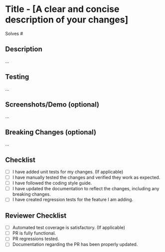 <!--
Instructions:
 - Fill out the sections below, replace the triple dots "..." with information about your pull request
 - Use the 'preview' function above this text box to verify formatting before submitting
 - Complete the checklist but skip any if not applicable or not necessary
-->

# Title - [A clear and concise description of your changes]
<!-- 
Examples
  docs: Update README documentation
  fix: Fix config screen error
  feat: Integrate login screen 
For more details see `docs/commit-message.md#Documentation`
-->

<!-- Complete below the issue number, if relevant, that this PR closes -->
Solves #

## Description
<!-- 
- Briefly explain the purpose of this pull request.
- What problem does it solve or what functionality does it add?
- Are there any specific user stories or issues addressed by this PR? 
-->
...

## Testing
<!-- 
- Describe the testing procedures you followed to verify your changes.
- Did you write unit tests? Did you manually test the changes?
 -->
 ...

## Screenshots/Demo (optional)
<!-- 
- Screenshots here
- Video Demo here
 -->
 ...

## Breaking Changes (optional)
<!-- 
- If your changes introduce any breaking changes to the API or functionality, clearly list them here.
- Explain the rationale behind these breaking changes and how users should migrate their code.
 -->
 ...

## Checklist

- [ ] I have added unit tests for my changes. (If applicable)
- [ ] I have manually tested the changes and verified they work as expected.
- [ ] I have followed the coding style guide.
- [ ] I have updated the documentation to reflect the changes, including any breaking changes.
- [ ] I have created regression tests for the feature I am adding.

## Reviewer Checklist

- [ ] Automated test coverage is satisfactory. (If applicable)
- [ ] PR is fully functional.
- [ ] PR regressions tested.
- [ ] Documentation regarding the PR has been properly updated.
